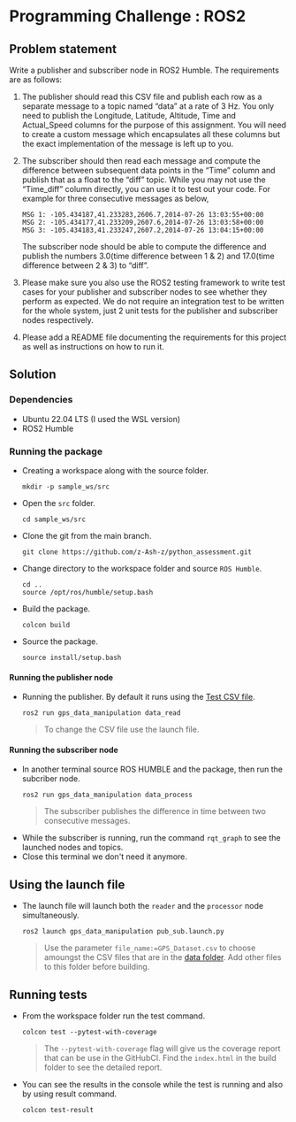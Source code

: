 # Programming Challenge : ROS2

## Problem statement
Write a publisher and subscriber node in ROS2 Humble. The requirements are as follows:
1. The publisher should read this CSV file and publish each row as a separate message to a topic named “data” at a rate of 3 Hz. You only need to publish the Longitude, Latitude, Altitude, Time and Actual_Speed columns for the purpose of this assignment. You will need to create a custom message which encapsulates all these columns but the exact implementation of the message is left up to you. 

2.	The subscriber should then read each message and compute the difference between subsequent data points in the “Time” column and publish that as a float to the “diff” topic. While you may not use the “Time_diff” column directly, you can use it to test out your code. For example for three consecutive messages as below,
    ```
    MSG 1: -105.434187,41.233283,2606.7,2014-07-26 13:03:55+00:00
    MSG 2: -105.434177,41.233209,2607.6,2014-07-26 13:03:58+00:00
    MSG 3: -105.434183,41.233247,2607.2,2014-07-26 13:04:15+00:00
    ```
    The subscriber node should be able to compute the difference and publish the numbers 3.0(time difference between 1 & 2) and 17.0(time difference between 2 & 3) to “diff”.
3.	Please make sure you also use the ROS2 testing framework to write test cases for your publisher and subscriber nodes to see whether they perform as expected. We do not require an integration test to be written for the whole system, just 2 unit tests for the publisher and subscriber nodes respectively. 

4.	Please add a README file documenting the requirements for this project as well as instructions on how to run it.

## Solution

### Dependencies

- Ubuntu 22.04 LTS (I used the WSL version)
- ROS2 Humble

### Running the package

- Creating a workspace along with the source folder.
    ```
    mkdir -p sample_ws/src
    ```
- Open the `src` folder.
    ```
    cd sample_ws/src
    ```
- Clone the git from the main branch.
    ```
    git clone https://github.com/z-Ash-z/python_assessment.git
    ```
- Change directory to the workspace folder and source `ROS Humble`.
    ```
    cd ..
    source /opt/ros/humble/setup.bash
    ```
- Build the package.
    ```
    colcon build
    ```
- Source the package.
    ```
    source install/setup.bash
    ```

#### Running the publisher node
- Running the publisher. By default it runs using the [Test CSV file](/gps_data_manipulation/data/GPS_Dataset_test.csv).
    ```
    ros2 run gps_data_manipulation data_read
    ```
    > To change the CSV file use the launch file.

#### Running the subscriber node
- In another terminal source ROS HUMBLE and the package, then run the subcriber node.
    ```
    ros2 run gps_data_manipulation data_process
    ```
    > The subscriber publishes the difference in time between two consecutive messages.
- While the subscriber is running, run the command `rqt_graph` to see the launched nodes and topics.
- Close this terminal we don't need it anymore.

## Using the launch file
- The launch file will launch both the `reader` and the `processor` node simultaneously.
    ```
    ros2 launch gps_data_manipulation pub_sub.launch.py
    ```
    > Use the parameter `file_name:=GPS_Dataset.csv` to choose amoungst the CSV files that are in the [data folder](/gps_data_manipulation/data/). Add other files to this folder before building.


## Running tests
- From the workspace folder run the test command.
    ```
    colcon test --pytest-with-coverage
    ```
    > The `--pytest-with-coverage` flag will give us the coverage report that can be use in the GitHubCI. Find the `index.html` in the build folder to see the detailed report.

- You can see the results in the console while the test is running and also by using result command.
    ```
    colcon test-result
    ```